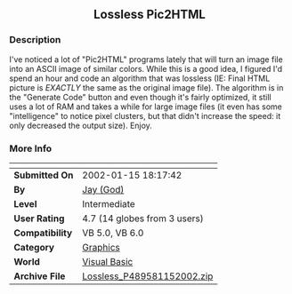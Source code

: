 ﻿<div align="center">

## Lossless Pic2HTML


</div>

### Description

I've noticed a lot of "Pic2HTML" programs lately that will turn an image file into an ASCII image of similar colors. While this is a good idea, I figured I'd spend an hour and code an algorithm that was lossless (IE: Final HTML picture is *EXACTLY* the same as the original image file). The algorithm is in the "Generate Code" button and even though it's fairly optimized, it still uses a lot of RAM and takes a while for large image files (it even has some "intelligence" to notice pixel clusters, but that didn't increase the speed: it only decreased the output size). Enjoy.
 
### More Info
 


<span>             |<span>
---                |---
**Submitted On**   |2002-01-15 18:17:42
**By**             |[Jay \(God\)](https://github.com/Planet-Source-Code/PSCIndex/blob/master/ByAuthor/jay-god.md)
**Level**          |Intermediate
**User Rating**    |4.7 (14 globes from 3 users)
**Compatibility**  |VB 5\.0, VB 6\.0
**Category**       |[Graphics](https://github.com/Planet-Source-Code/PSCIndex/blob/master/ByCategory/graphics__1-46.md)
**World**          |[Visual Basic](https://github.com/Planet-Source-Code/PSCIndex/blob/master/ByWorld/visual-basic.md)
**Archive File**   |[Lossless\_P489581152002\.zip](https://github.com/Planet-Source-Code/jay-god-lossless-pic2html__1-30841/archive/master.zip)








